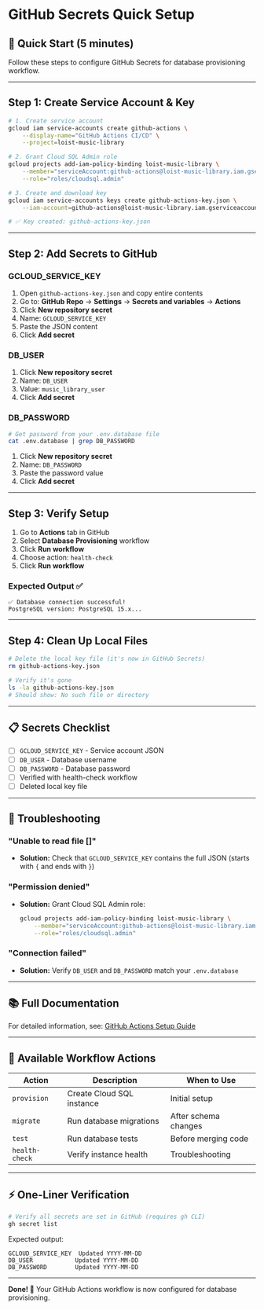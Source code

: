 # GitHub Secrets Quick Setup

## 🚀 Quick Start (5 minutes)

Follow these steps to configure GitHub Secrets for database provisioning workflow.

---

## Step 1: Create Service Account & Key

```bash
# 1. Create service account
gcloud iam service-accounts create github-actions \
    --display-name="GitHub Actions CI/CD" \
    --project=loist-music-library

# 2. Grant Cloud SQL Admin role
gcloud projects add-iam-policy-binding loist-music-library \
    --member="serviceAccount:github-actions@loist-music-library.iam.gserviceaccount.com" \
    --role="roles/cloudsql.admin"

# 3. Create and download key
gcloud iam service-accounts keys create github-actions-key.json \
    --iam-account=github-actions@loist-music-library.iam.gserviceaccount.com

# ✅ Key created: github-actions-key.json
```

---

## Step 2: Add Secrets to GitHub

### GCLOUD_SERVICE_KEY

1. Open `github-actions-key.json` and copy entire contents
2. Go to: **GitHub Repo** → **Settings** → **Secrets and variables** → **Actions**
3. Click **New repository secret**
4. Name: `GCLOUD_SERVICE_KEY`
5. Paste the JSON content
6. Click **Add secret**

### DB_USER

1. Click **New repository secret**
2. Name: `DB_USER`
3. Value: `music_library_user`
4. Click **Add secret**

### DB_PASSWORD

```bash
# Get password from your .env.database file
cat .env.database | grep DB_PASSWORD
```

1. Click **New repository secret**
2. Name: `DB_PASSWORD`
3. Paste the password value
4. Click **Add secret**

---

## Step 3: Verify Setup

1. Go to **Actions** tab in GitHub
2. Select **Database Provisioning** workflow
3. Click **Run workflow**
4. Choose action: `health-check`
5. Click **Run workflow**

### Expected Output ✅
```
✅ Database connection successful!
PostgreSQL version: PostgreSQL 15.x...
```

---

## Step 4: Clean Up Local Files

```bash
# Delete the local key file (it's now in GitHub Secrets)
rm github-actions-key.json

# Verify it's gone
ls -la github-actions-key.json
# Should show: No such file or directory
```

---

## 📋 Secrets Checklist

- [ ] `GCLOUD_SERVICE_KEY` - Service account JSON
- [ ] `DB_USER` - Database username
- [ ] `DB_PASSWORD` - Database password
- [ ] Verified with health-check workflow
- [ ] Deleted local key file

---

## 🔧 Troubleshooting

### "Unable to read file []"
- **Solution:** Check that `GCLOUD_SERVICE_KEY` contains the full JSON (starts with `{` and ends with `}`)

### "Permission denied" 
- **Solution:** Grant Cloud SQL Admin role:
  ```bash
  gcloud projects add-iam-policy-binding loist-music-library \
      --member="serviceAccount:github-actions@loist-music-library.iam.gserviceaccount.com" \
      --role="roles/cloudsql.admin"
  ```

### "Connection failed"
- **Solution:** Verify `DB_USER` and `DB_PASSWORD` match your `.env.database`

---

## 📚 Full Documentation

For detailed information, see: [GitHub Actions Setup Guide](./github-actions-setup.md)

---

## 🎯 Available Workflow Actions

| Action | Description | When to Use |
|--------|-------------|-------------|
| `provision` | Create Cloud SQL instance | Initial setup |
| `migrate` | Run database migrations | After schema changes |
| `test` | Run database tests | Before merging code |
| `health-check` | Verify instance health | Troubleshooting |

---

## ⚡ One-Liner Verification

```bash
# Verify all secrets are set in GitHub (requires gh CLI)
gh secret list
```

Expected output:
```
GCLOUD_SERVICE_KEY  Updated YYYY-MM-DD
DB_USER            Updated YYYY-MM-DD
DB_PASSWORD        Updated YYYY-MM-DD
```

---

**Done! 🎉** Your GitHub Actions workflow is now configured for database provisioning.


